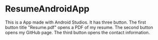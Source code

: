# ResumeAndroidApp
This is a App made with Android Studios. It has three button. The first button title "Resume.pdf" opens a PDF of my resume. The second button opens my GitHub page. The third button opens the contact information.
